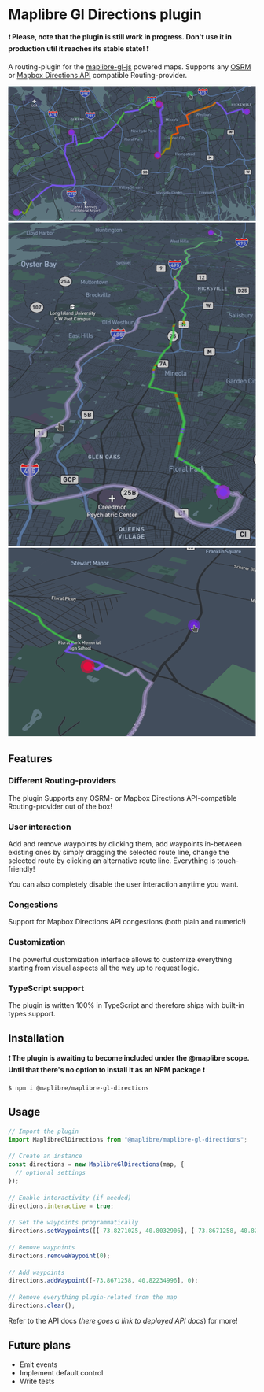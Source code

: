 # Maplibre Gl Directions plugin

__❗ Please, note that the plugin is still work in progress. Don't use it in production util it reaches its stable state! ❗__

A routing-plugin for the [maplibre-gl-js](https://github.com/maplibre/maplibre-gl-js) powered maps. Supports any [OSRM](http://project-osrm.org/) or [Mapbox Directions API](https://docs.mapbox.com/api/navigation/directions/) compatible Routing-provider.

![1st Demo Screenshot](demo/src/assets/screenshots/1.png)
![2nd Demo Screenshot](demo/src/assets/screenshots/2.png)
![3rd Demo Screenshot](demo/src/assets/screenshots/3.png)


## Features

### Different Routing-providers

The plugin Supports any OSRM- or Mapbox Directions API-compatible Routing-provider out of the box!

### User interaction

Add and remove waypoints by clicking them, add waypoints in-between existing ones by simply dragging the selected route line, change the selected route by clicking an alternative route line. Everything is touch-friendly!

You can also completely disable the user interaction anytime you want.

### Congestions

Support for Mapbox Directions API congestions (both plain and numeric!)

### Customization

The powerful customization interface allows to customize everything starting from visual aspects all the way up to request logic.


### TypeScript support

The plugin is written 100% in TypeScript and therefore ships with built-in types support.


## Installation

__❗ The plugin is awaiting to become included under the @maplibre scope. Until that there's no option to install it as an NPM package ❗__

```shell
$ npm i @maplibre/maplibre-gl-directions
```

## Usage

```typescript
// Import the plugin
import MaplibreGlDirections from "@maplibre/maplibre-gl-directions";

// Create an instance
const directions = new MaplibreGlDirections(map, {
  // optional settings
});

// Enable interactivity (if needed)
directions.interactive = true;

// Set the waypoints programmatically
directions.setWaypoints([[-73.8271025, 40.8032906], [-73.8671258, 40.82234996]])

// Remove waypoints
directions.removeWaypoint(0);

// Add waypoints
directions.addWaypoint([-73.8671258, 40.82234996], 0);

// Remove everything plugin-related from the map
directions.clear();
```

Refer to the API docs (_here goes a link to deployed API docs_) for more!

## Future plans

* Emit events
* Implement default control
* Write tests